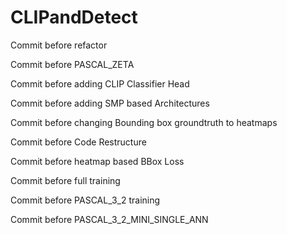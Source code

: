 # CLIPandDetect

Commit before refactor

Commit before PASCAL_ZETA

Commit before adding CLIP Classifier Head

Commit before adding SMP based Architectures

Commit before changing Bounding box groundtruth to heatmaps

Commit before Code Restructure

Commit before heatmap based BBox Loss

Commit before full training

Commit before PASCAL_3_2 training

Commit before PASCAL_3_2_MINI_SINGLE_ANN